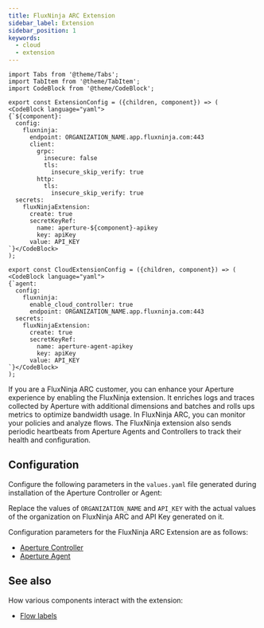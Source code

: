 ```yaml
---
title: FluxNinja ARC Extension
sidebar_label: Extension
sidebar_position: 1
keywords:
  - cloud
  - extension
---
```


```mdx-code-block
import Tabs from '@theme/Tabs';
import TabItem from '@theme/TabItem';
import CodeBlock from '@theme/CodeBlock';
```

```mdx-code-block
export const ExtensionConfig = ({children, component}) => (
<CodeBlock language="yaml">
{`${component}:
  config:
    fluxninja:
      endpoint: ORGANIZATION_NAME.app.fluxninja.com:443
      client:
        grpc:
          insecure: false
          tls:
            insecure_skip_verify: true
        http:
          tls:
            insecure_skip_verify: true
  secrets:
    fluxNinjaExtension:
      create: true
      secretKeyRef:
        name: aperture-${component}-apikey
        key: apiKey
      value: API_KEY
`}</CodeBlock>
);
```

```mdx-code-block
export const CloudExtensionConfig = ({children, component}) => (
<CodeBlock language="yaml">
{`agent:
  config:
    fluxninja:
      enable_cloud_controller: true
      endpoint: ORGANIZATION_NAME.app.fluxninja.com:443
  secrets:
    fluxNinjaExtension:
      create: true
      secretKeyRef:
        name: aperture-agent-apikey
        key: apiKey
      value: API_KEY
`}</CodeBlock>
);
```

If you are a FluxNinja ARC customer, you can enhance your Aperture experience by
enabling the FluxNinja extension. It enriches logs and traces collected by
Aperture with additional dimensions and batches and rolls ups metrics to
optimize bandwidth usage. In FluxNinja ARC, you can monitor your policies and
analyze flows. The FluxNinja extension also sends periodic heartbeats from
Aperture Agents and Controllers to track their health and configuration.

## Configuration

Configure the following parameters in the `values.yaml` file generated during
installation of the Aperture Controller or Agent:

<Tabs>
  <TabItem value="On-premise Controller">
    <Tabs>
      <TabItem value="Controller">
        <ExtensionConfig component="controller" />
      </TabItem>
      <TabItem value="Agent">
        <ExtensionConfig component="agent" />
      </TabItem>
    </Tabs>
  </TabItem>
  <TabItem value="ARC Controller">
    <Tabs>
      <TabItem value="Agent">
        <CloudExtensionConfig />
      </TabItem>
    </Tabs>
  </TabItem>
</Tabs>

Replace the values of `ORGANIZATION_NAME` and `API_KEY` with the actual values
of the organization on FluxNinja ARC and API Key generated on it.

Configuration parameters for the FluxNinja ARC Extension are as follows:

- [Aperture Controller](/reference/configuration/controller.md/#flux-ninja)
- [Aperture Agent](/reference/configuration/agent.md#flux-ninja)

## See also

How various components interact with the extension:

- [Flow labels](/concepts/flow-label.md#extension)
